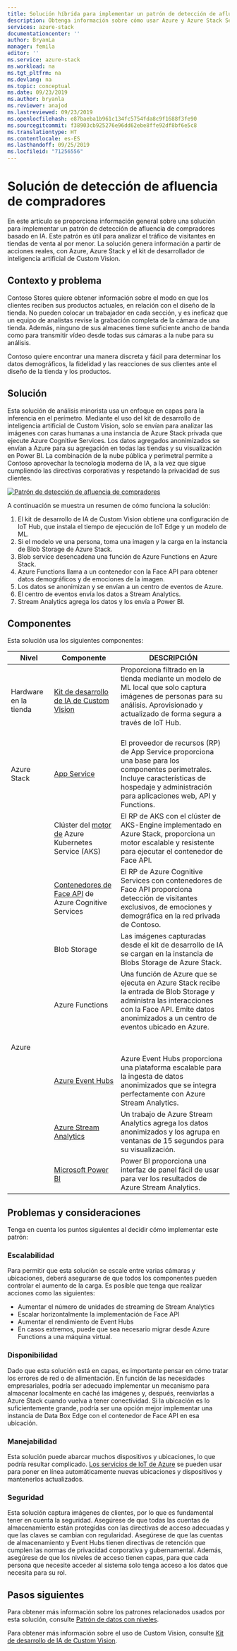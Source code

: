 ```yaml
---
title: Solución híbrida para implementar un patrón de detección de afluencia de compradores basado en IA con Azure y Azure Stack
description: Obtenga información sobre cómo usar Azure y Azure Stack Services para implementar un patrón de detección de afluencia de compradores basado en AI para analizar el tráfico de tiendas.
services: azure-stack
documentationcenter: ''
author: BryanLa
manager: femila
editor: ''
ms.service: azure-stack
ms.workload: na
ms.tgt_pltfrm: na
ms.devlang: na
ms.topic: conceptual
ms.date: 09/23/2019
ms.author: bryanla
ms.reviewer: anajod
ms.lastreviewed: 09/23/2019
ms.openlocfilehash: e87baeba1b961c134fc5754fda8c9f1688f3fe90
ms.sourcegitcommit: f38903cb925276e96dd62ebe8ffe92df8bf6e5c8
ms.translationtype: HT
ms.contentlocale: es-ES
ms.lasthandoff: 09/25/2019
ms.locfileid: "71256556"
---
```

# <a name="footfall-detection-solution"></a>Solución de detección de afluencia de compradores

En este artículo se proporciona información general sobre una solución para implementar un patrón de detección de afluencia de compradores basado en IA. Este patrón es útil para analizar el tráfico de visitantes en tiendas de venta al por menor. La solución genera información a partir de acciones reales, con Azure, Azure Stack y el kit de desarrollador de inteligencia artificial de Custom Vision.

## <a name="context-and-problem"></a>Contexto y problema

Contoso Stores quiere obtener información sobre el modo en que los clientes reciben sus productos actuales, en relación con el diseño de la tienda. No pueden colocar un trabajador en cada sección, y es ineficaz que un equipo de analistas revise la grabación completa de la cámara de una tienda. Además, ninguno de sus almacenes tiene suficiente ancho de banda como para transmitir vídeo desde todas sus cámaras a la nube para su análisis. 

Contoso quiere encontrar una manera discreta y fácil para determinar los datos demográficos, la fidelidad y las reacciones de sus clientes ante el diseño de la tienda y los productos.

## <a name="solution"></a>Solución

Esta solución de análisis minorista usa un enfoque en capas para la inferencia en el perímetro. Mediante el uso del kit de desarrollo de inteligencia artificial de Custom Vision, solo se envían para analizar las imágenes con caras humanas a una instancia de Azure Stack privada que ejecute Azure Cognitive Services. Los datos agregados anonimizados se envían a Azure para su agregación en todas las tiendas y su visualización en Power BI. La combinación de la nube pública y perimetral permite a Contoso aprovechar la tecnología moderna de IA, a la vez que sigue cumpliendo las directivas corporativas y respetando la privacidad de sus clientes.

[![Patrón de detección de afluencia de compradores](media/hybrid-pattern-ai-footfall-detection/solution-architecture.png)](media/hybrid-pattern-ai-footfall-detection/solution-architecture.png)

A continuación se muestra un resumen de cómo funciona la solución: 

1. El kit de desarrollo de IA de Custom Vision obtiene una configuración de IoT Hub, que instala el tiempo de ejecución de IoT Edge y un modelo de ML.
2. Si el modelo ve una persona, toma una imagen y la carga en la instancia de Blob Storage de Azure Stack. 
3. Blob service desencadena una función de Azure Functions en Azure Stack. 
4. Azure Functions llama a un contenedor con la Face API para obtener datos demográficos y de emociones de la imagen.
5. Los datos se anonimizan y se envían a un centro de eventos de Azure.
6. El centro de eventos envía los datos a Stream Analytics.
7. Stream Analytics agrega los datos y los envía a Power BI.

## <a name="components"></a>Componentes

Esta solución usa los siguientes componentes:

| Nivel | Componente | DESCRIPCIÓN |
|----------|-----------|-------------|
| Hardware en la tienda | [Kit de desarrollo de IA de Custom Vision](https://azure.github.io/Vision-AI-DevKit-Pages/) | Proporciona filtrado en la tienda mediante un modelo de ML local que solo captura imágenes de personas para su análisis. Aprovisionado y actualizado de forma segura a través de IoT Hub.<br><br>|
| Azure Stack | [App Service](../operator/azure-stack-app-service-overview.md) | El proveedor de recursos (RP) de App Service proporciona una base para los componentes perimetrales. Incluye características de hospedaje y administración para aplicaciones web, API y Functions. |
| | Clúster del [motor de](https://github.com/Azure/aks-engine) Azure Kubernetes Service (AKS) | El RP de AKS con el clúster de AKS-Engine implementado en Azure Stack, proporciona un motor escalable y resistente para ejecutar el contenedor de Face API. |
| | [Contenedores de Face API](/azure/cognitive-services/face/face-how-to-install-containers) de Azure Cognitive Services| El RP de Azure Cognitive Services con contenedores de Face API proporciona detección de visitantes exclusivos, de emociones y demográfica en la red privada de Contoso. |
| | Blob Storage | Las imágenes capturadas desde el kit de desarrollo de IA se cargan en la instancia de Blobs Storage de Azure Stack. |
| | Azure Functions | Una función de Azure que se ejecuta en Azure Stack recibe la entrada de Blob Storage y administra las interacciones con la Face API. Emite datos anonimizados a un centro de eventos ubicado en Azure.<br><br>|
| Azure |  |  |
|  | [Azure Event Hubs](/azure/event-hubs/) | Azure Event Hubs proporciona una plataforma escalable para la ingesta de datos anonimizados que se integra perfectamente con Azure Stream Analytics. |
|  | [Azure Stream Analytics](/azure/stream-analytics/) | Un trabajo de Azure Stream Analytics agrega los datos anonimizados y los agrupa en ventanas de 15 segundos para su visualización. |
|  | [Microsoft Power BI](https://powerbi.microsoft.com/) | Power BI proporciona una interfaz de panel fácil de usar para ver los resultados de Azure Stream Analytics. |

## <a name="issues-and-considerations"></a>Problemas y consideraciones

Tenga en cuenta los puntos siguientes al decidir cómo implementar este patrón:

### <a name="scalability"></a>Escalabilidad 

Para permitir que esta solución se escale entre varias cámaras y ubicaciones, deberá asegurarse de que todos los componentes pueden controlar el aumento de la carga. Es posible que tenga que realizar acciones como las siguientes:

- Aumentar el número de unidades de streaming de Stream Analytics
- Escalar horizontalmente la implementación de Face API
- Aumentar el rendimiento de Event Hubs
- En casos extremos, puede que sea necesario migrar desde Azure Functions a una máquina virtual.

### <a name="availability"></a>Disponibilidad

Dado que esta solución está en capas, es importante pensar en cómo tratar los errores de red o de alimentación. En función de las necesidades empresariales, podría ser adecuado implementar un mecanismo para almacenar localmente en caché las imágenes y, después, reenviarlas a Azure Stack cuando vuelva a tener conectividad. Si la ubicación es lo suficientemente grande, podría ser una opción mejor implementar una instancia de Data Box Edge con el contenedor de Face API en esa ubicación.

### <a name="manageability"></a>Manejabilidad

Esta solución puede abarcar muchos dispositivos y ubicaciones, lo que podría resultar complicado. [Los servicios de IoT de Azure](/azure/iot-fundamentals/) se pueden usar para poner en línea automáticamente nuevas ubicaciones y dispositivos y mantenerlos actualizados. 

### <a name="security"></a>Seguridad

Esta solución captura imágenes de clientes, por lo que es fundamental tener en cuenta la seguridad. Asegúrese de que todas las cuentas de almacenamiento están protegidas con las directivas de acceso adecuadas y que las claves se cambian con regularidad. Asegúrese de que las cuentas de almacenamiento y Event Hubs tienen directivas de retención que cumplen las normas de privacidad corporativa y gubernamental. Además, asegúrese de que los niveles de acceso tienen capas, para que cada persona que necesite acceder al sistema solo tenga acceso a los datos que necesita para su rol.

## <a name="next-steps"></a>Pasos siguientes

Para obtener más información sobre los patrones relacionados usados por esta solución, consulte [Patrón de datos con niveles](azure-stack-solution-staged-data.md). 

Para obtener más información sobre el uso de Custom Vision, consulte [Kit de desarrollo de IA de Custom Vision](https://azure.github.io/Vision-AI-DevKit-Pages/). 